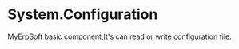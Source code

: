 System.Configuration
====================

MyErpSoft basic component,It's can read or write configuration file.
